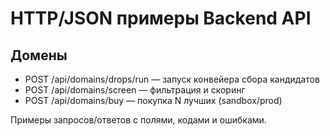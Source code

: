 # HTTP/JSON примеры Backend API

## Домены
- POST /api/domains/drops/run — запуск конвейера сбора кандидатов
- POST /api/domains/screen — фильтрация и скоринг
- POST /api/domains/buy — покупка N лучших (sandbox/prod)

Примеры запросов/ответов с полями, кодами и ошибками.
